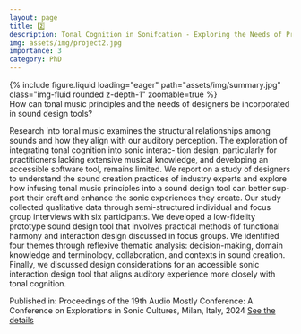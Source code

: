 ```yaml
---
layout: page
title: 2️⃣
description: Tonal Cognition in Sonifcation - Exploring the Needs of Practitioners in Sonic Interaction Design [SMACC LAB]
img: assets/img/project2.jpg
importance: 3
category: PhD
---
```



<div class="row mt-3">
    <div class="col-sm mt-3 mt-md-0">
        {% include figure.liquid loading="eager" path="assets/img/summary.jpg" class="img-fluid rounded z-depth-1" zoomable=true %}
    </div>
</div>
<div class="caption">
    How can tonal music principles and the needs of designers be incorporated in sound design tools? 
</div> 

Research into tonal music examines the structural relationships among sounds and how they align with our auditory perception. The exploration of integrating tonal cognition into sonic interac- tion design, particularly for practitioners lacking extensive musical knowledge, and developing an accessible software tool, remains limited. We report on a study of designers to understand the sound creation practices of industry experts and explore how infusing tonal music principles into a sound design tool can better sup- port their craft and enhance the sonic experiences they create. Our study collected qualitative data through semi-structured individual and focus group interviews with six participants. We developed a low-fidelity prototype sound design tool that involves practical methods of functional harmony and interaction design discussed in focus groups. We identified four themes through reflexive thematic analysis: decision-making, domain knowledge and terminology, collaboration, and contexts in sound creation. Finally, we discussed design considerations for an accessible sonic interaction design tool that aligns auditory experience more closely with tonal cognition.

Published in: Proceedings of the 19th Audio Mostly Conference: A Conference on Explorations in Sonic Cultures, Milan, Italy, 2024 [See the details](https://dl.acm.org/doi/abs/10.1145/3678299.3678321)